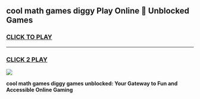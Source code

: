 
## cool math games diggy Play Online 👋 Unblocked Games
<h3>
<a href="https://news.freeplayer.one?title=cool_math_games_diggy&ref=17CMG">CLICK TO PLAY</a></h3>
<hr>

<h3>
<a href="https://news.freeplayer.one?title=cool_math_games_diggy&ref=17CMG">CLICK 2 PLAY</a>
  
</h3>

<a href="https://news.freeplayer.one?title=cool_math_games_diggy&ref=17CMG/"><img src="https://clearcache.store/games.png"></a>


**cool math games diggy games unblocked: Your Gateway to Fun and Accessible Online Gaming**
